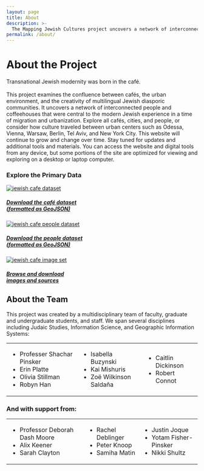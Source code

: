 ```yaml
---
layout: page
title: About
description: >- 
  The Mapping Jewish Cultures project uncovers a network of interconnected people and coffeehouses that were central to the modern Jewish experience in a time of migration and urbanization.
permalink: /about/
---
```

<div class='about-project'>
    <h1 class='section-title' id='about-project-title'>About the Project</h1>

  <div class='about-project-description'>
    <p>Transnational Jewish modernity was born in the café.
        <br><br>
        This project examines the confluence between cafés, the urban environment, and the creativity of multilingual Jewish diasporic communities. It uncovers a network of interconnected people and coffeehouses that were central to the modern Jewish experience in a time of migration and urbanization. Explore all cafés, cities, and people, or consider how culture traveled between urban centers such as Odessa, Vienna, Warsaw, Berlin, Tel Aviv, and New York City. This website will continue to grow and change over time. Stay tuned for updates and additional tools and materials. You can access the website and digital tools from any device, but some portions of the site are optimized for viewing and exploring on a desktop or laptop computer.
    </p>
  </div>
  <h3 class='section-title' id='about-project-title'>Explore the Primary Data</h3>
  <div class="explore-data-col-wrapper">
    <div class="explore-data-col">
      <a class="explore-data-page-link" href='http://ec2-52-11-202-148.us-west-2.compute.amazonaws.com/cafejson/' target="_blank">
      <img class="explore-data-element-image" src='{{site.baseurl}}/images/cafe-dataset.jpg' alt="jewish cafe dataset">
      <h5>Download the café dataset<br>(formatted as GeoJSON)</h5>
      </a>
    </div>
    <div class="explore-data-col">
      <a class="explore-data-page-link" href='http://ec2-52-11-202-148.us-west-2.compute.amazonaws.com/personjson/' target="_blank">
      <img class="explore-data-element-image" src='{{site.baseurl}}/images/oldcouple-cropped.jpg' alt="jewish cafe people dataset">
      <h5>Download the people dataset<br>(formatted as GeoJSON)</h5>
      </a>
    </div>
    <div class="explore-data-col">
      <a class="explore-data-page-link" href='http://ec2-52-11-202-148.us-west-2.compute.amazonaws.com/cafes' target="_blank">
      <img class="explore-data-element-image" src='{{site.baseurl}}/images/browse-and-download-cropped.jpg' alt="jewish cafe image set">
      <h5>Browse and download<br>images and sources</h5>
      </a>
    </div>
  </div>
</div>


<div class = 'about-team'>
  <div id='about-project-line'>
    <h2 class='section-title' id = 'about-team-title'>About the Team</h2>
    <div class = 'about-team-description'>
        <p>This project was created by a multidisciplinary team of faculty, graduate and undergraduate students, and staff. We span several disciplines including Judaic Studies, Information Science, and Geographic Information Systems:</p>
    </div>
    <div class='team-members-section'>
      <table>
        <tr>
          <td>
            <ul>
                <li>Professer Shachar Pinsker</li>
                <li>Erin Platte</li>                
                <li>Olivia Stillman</li>
                <li>Robyn Han</li>
            </ul> 
          </td>
          <td>               
            <ul>                
                <li>Isabella Buzynski</li>
                <li>Kai Mishuris</li>
                <li>Zoë Wilkinson Saldaña</li>
            </ul>
          </td>
          <td>
            <ul>
                <li>Caitlin Dickinson</li>
                <li>Robert Connot</li>
            </ul>
          </td>
        </tr>
      </table>
    </div>
    <h3 class = 'team-members-support'>And with support from:</h3>
    <div class='team-members-section'>
      <table>
        <tr>
          <td>
            <ul class = 'team-members-list'>
                <li>Professor Deborah Dash Moore</li>
                <li>Alix Keener</li>
                <li>Sarah Clayton</li>
            </ul>
          </td>
          <td>
            <ul class = 'team-members-list'>
                <li>Rachel Deblinger</li>
                <li>Peter Knoop</li>
                <li>Samiha Matin</li>
            </ul>
          </td>
          <td>
            <ul class = 'team-members-list'>
                <li>Justin Joque</li>
                <li>Yotam Fisher-Pinsker</li>
                <li>Nikki Shultz</li>
            </ul>
          </td>
        </tr>
      </table>
    </div>
  </div>
</div>
